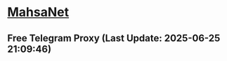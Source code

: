 
# [MahsaNet](https://t.me/mahsa_net)
## Free Telegram Proxy (Last Update: 2025-06-25 21:09:46)

    